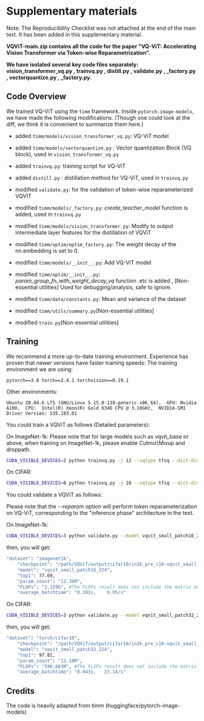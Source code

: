 # Supplementary materials


Note: The Reproducibility Checklist was not attached at the end of the main text. It has been added in this supplementary material.

**VQViT-main.zip contains all the code for the paper "VQ-ViT: Accelerating Vision Transformer via Token-wise Reparametrization".**

**We have isolated several key code files separately: vision_transformer_vq.py , trainvq.py , distill.py , validate.py , _factory.py , vectorquantize.py , _factory.py.**

## Code Overview

 We trained VQ-ViT using the `timm` framework. Inside `pytorch-image-models`, we have made the following modifications. (Though one could look at the diff, we think it is convenient to summarize them here.)

- added `timm/models/vision_transformer_vq.py`: VQ-ViT model
- added `timm/models/vectorquantize.py` : Vector quantization Block (VQ block), used in `vision_transformer_vq.py`
- added `trainvq.py`: training script for VQ-ViT
- added `distill.py` : distillation method for VQ-ViT, used in `trainvq.py`
- modified `validate.py`: for the validation of token-wise reparameterized VQVIT
- modified `timm/models/_factory.py`: *create_teacher_model* function is added, used in `trainvq.py`

- modified `timm/models/vision_transformer.py`: Modify to output intermediate layer features for the distillation of VQViT
- modified `timm/optim/optim_factory.py`: The weight decay  of the nn.embedding is set to 0.
- modified `timm/models/__init__.py`: Add VQ-ViT model
- modified `timm/optim/__init__.py`: *param_group_fn_with_weight_decay_vq* function .etc is added , [Non-essential utilities] Used for debugging/analysis, safe to ignore.
- modified `timm/data/constants.py`: Mean and variance of the dataset
- modified `timm/utils/summary.py`[Non-essential utilities]
- modified `train.py`[Non-essential utilities]


## Training
 We recommend a more up-to-date training environment. Experience has proven that newer versions have faster training speeds: 
 The training environment we are using:

 `
 pytorch==3.8 torch==2.4.1 torchvision==0.19.1
 `

Other environments:

 `
 Ubuntu 20.04.6 LTS (GNU/Linux 5.15.0-139-generic x86_64), 
  GPU: Nvidia A100, 
  CPU:  Intel(R) Xeon(R) Gold 6346 CPU @ 3.10GHz, 
 NVIDIA-SMI Driver Version: 535.183.01
 `

 You could train a VQViT as follows (Detailed parameters):

On ImageNet-1k:
Please note that for large models such as vqvit_base or above, when training on ImageNet-1k, please enable Cutmix\Mixup and droppath.

```sh
CUDA_VISIBLE_DEVICES=2 python trainvq.py -j 12 --vqtype tfsq --dict-dim 4 --fsq-level 3 3 3 3 --FLfn cos --Disfn DKD --klloss-weight 4.0 --featureloss-weight 0.0 --model vqvit_small_patch16_224 --teacher-model vit_small_patch16_224 --output ./output/in1k --dataset imagenet1k --data-dir /path/imagenet1k --initial-checkpoint ./output/in1k/vit_small_patch16_224/model_best.pth.tar --input-size 3 224 224  --sched cosine  --min-lr 1e-5 --warmup-lr 1e-4 --epochs 360 --warmup-epochs 5 --drop 0.0 --amp --cooldown-epochs 10 --featureloss-reduction sum --dictloss-weight 1.0 --clip-grad 600.0 --T 1.0 --scale 0.7 1.0  --mixup 0.0 --cutmix 0.0 --smoothing 0.0 --drop-path 0.0 -b 1024 --grad-accum-steps 4  --lr 4e-4 --opt adamw --weight-decay 0.01 --model-kwargs fsq_Tinit=-1
```
On CIFAR:
```sh
CUDA_VISIBLE_DEVICES=0 python trainvq.py -j 28 --vqtype tfsq --dict-dim 3 --fsq-level 3 3 3 --FLfn cos --Disfn DKD --klloss-weight 4.0 --featureloss-weight 1.0 --model vqvit_small_patch16_224 --teacher-model vit_small_patch16_224 --output /path/VQViT/output/in1k --dataset imagenet1k --data-dir /path/imagenet1k --initial-checkpoint /path/vit_small_patch16_224/model_best.pth.tar --input-size 3 224 224  --sched cosine  --min-lr 1e-6 --warmup-lr 1e-5 --epochs 200 --warmup-epochs 5 --drop 0.0 --amp --cooldown-epochs 10 --featureloss-reduction sum --dictloss-weight 1.0 --clip-grad 600.0 --T 1.0 --scale 0.7 1.0  --mixup 0.0 --cutmix 0.0 --smoothing 0.0 --drop-path 0.0 -b 128 --grad-accum-steps 1  --lr 1.5e-4 --opt adamw --weight-decay 0.04 --model-kwargs fsq_Tmax=3  fsq_Tinit=-1 
```


 You could validate a VQViT as follows:

 Please note that the *--reparam* option will perform token reparameterization on VQ-ViT, corresponding to the "inference phase" architecture in the text.

On ImageNet-1k:
```sh
CUDA_VISIBLE_DEVICES=3 python validate.py --model vqvit_small_patch16_224 --dataset imagenet1k --data-dir /path/imagenet1k --checkpoint /path/VQViT/vqvit_small_patch32_224/model_best.pth.tar --model-kwargs vq_type='tfsq' dic_dim=4 fsq_level=[3,3,3,3] --reparam
```
then, you will get:
```sh
"dataset": "imagenet1k",
    "checkpoint": "/path/VQViT/output/cifar10/in1k_pre_c10-vqvit_small_patch32_224-97.96/model_best.pth.tar",
    "model": "vqvit_small_patch16_224",
    "top1": 77.69,
    "param_count": "12.36M",
    "FLOPs": "2.159G", #The FLOPs result does not include the matrix multiplication of attention. Please manually add it. For details, please refer to the function cal_qkvMatDot_FLOPs at line 189 of validate.py.
    "average_batchtime": "0.101s,    9.95/s"
```

On CIFAR:
```sh
CUDA_VISIBLE_DEVICES=3 python validate.py --model vqvit_small_patch32_224 --dataset torch/cifar10 --data-dir /path/cifar10 --checkpoint /path/VQViT/output/cifar10/in1k_pre_c10-vqvit_small_patch32_224-97.96/model_best.pth.tar --model-kwargs vq_type='tfsq' dic_dim=3 fsq_level=[3,3,3] --reparam
```
then, you will get:
```sh
"dataset": "torch/cifar10",
    "checkpoint": "/path/VQViT/output/cifar10/in1k_pre_c10-vqvit_small_patch32_224-97.96/model_best.pth.tar",
    "model": "vqvit_small_patch32_224",
    "top1": 97.81,
    "param_count": "12.18M",
    "FLOPs": "590.683M", #The FLOPs result does not include the matrix multiplication of attention. Please manually add it. For details, please refer to the function cal_qkvMatDot_FLOPs at line 189 of validate.py.
    "average_batchtime": "0.043s,   23.14/s" 
```


## Credits

The code is heavily adapted from timm (huggingface/pytorch-image-models)
